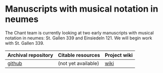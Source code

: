 # Manuscripts with musical notation in neumes #

The Chant team is currently looking at two early manuscripts with musical notation in neumes:  St. Gallen 339 and Einsiedeln 121.  We will begin work with St. Gallen 339.


| Archival repository | Citable resources | Project wiki |
|---------------------|-------------------|--------------|
| [github][1] | (not yet available) | [wiki][2] |



[1]: https://github.com/neelsmith/chant

[2]: https://github.com/neelsmith/chant/wiki



[sea]: http://seashore.sourceforge.net/The_Seashore_Project/About.html

[gimp]: http://shot.holycross.edu/hcmid/guides/gimp-bifolio.html